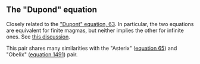 ## The "Dupond" equation

Closely related to the ["Dupont" equation, 63](https://teorth.github.io/equational_theories/implications/?63).  In particular, the two equations are equivalent for finite magmas, but neither implies the other for infinite ones.  See [this discussion](https://leanprover.zulipchat.com/#narrow/stream/458659-Equational/topic/Proposed.20new.20target.3A.2063.20and.201692.20.28.22Dupont.20and.20Dupond.22.29).

This pair shares many similarities with the "Asterix" ([equation 65](https://teorth.github.io/equational_theories/implications/?65)) and "Obelix" ([equation 1491](https://teorth.github.io/equational_theories/implications/?1491)) pair.
